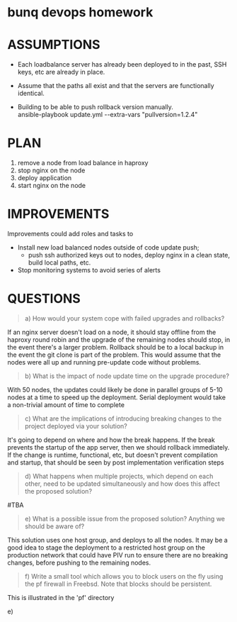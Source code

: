 # bunq devops homework

ASSUMPTIONS
===========

- Each loadbalance server has already been deployed to in the past, SSH keys, etc are already in place. 

- Assume that the paths all exist and that the servers are functionally identical. 

- Building to be able to push rollback version manually.  
ansible-playbook update.yml --extra-vars "pullversion=1.2.4"


PLAN
====

1. remove a node from load balance in haproxy
2. stop nginx on the node
3. deploy application
4. start nginx on the node


IMPROVEMENTS
============

Improvements could add roles and tasks to 

- Install new load balanced nodes outside of code update push; 
    - push ssh authorized keys out to nodes, deploy nginx in a clean state, build local paths, etc. 
- Stop monitoring systems to avoid series of alerts


QUESTIONS
=========

> a) How would your system cope with failed upgrades and rollbacks?

If an nginx server doesn't load on a node, it should stay offline from the haproxy round robin and the upgrade of the remaining nodes should stop, in the event there's a larger problem. Rollback should be to a local backup in the event the git clone is part of the problem. This would assume that the nodes were all up and running pre-update code without problems.

> b) What is the impact of node update time on the upgrade procedure?

With 50 nodes, the updates could likely be done in parallel groups of 5-10 nodes at a time to speed up the deployment. Serial deployment would take a non-trivial amount of time to complete

> c) What are the implications of introducing breaking changes to the project deployed via your solution?

It's going to depend on where and how the break happens. If the break prevents the startup of the app server, then we should rollback immediately. If the change is runtime, functional, etc, but doesn't prevent compilation and startup, that should be seen by post implementation verification steps

> d) What happens when multiple projects, which depend on each other, need to be updated simultaneously and how does this affect the proposed solution?

#TBA

> e) What is a possible issue from the proposed solution? Anything we should be aware of?

This solution uses one host group, and deploys to all the nodes. It may be a good idea to stage the deployment to a restricted host group on the production network that could have PIV run to ensure there are no breaking changes, before pushing to the remaining nodes. 

> f) Write a small tool which allows you to block users on the fly using the pf firewall in Freebsd. Note that blocks should be persistent.

This is illustrated in the 'pf' directory


e) 
